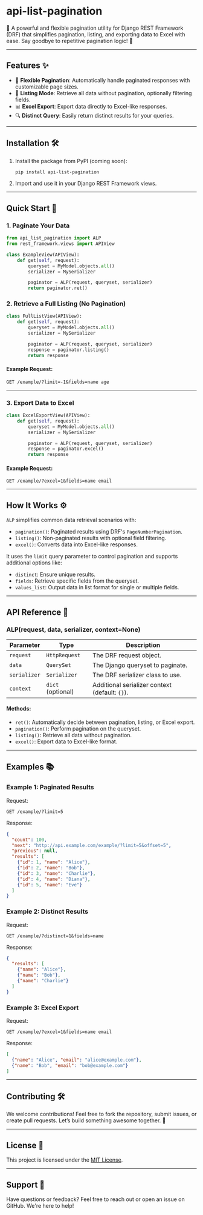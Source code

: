 # api-list-pagination

🎉 A powerful and flexible pagination utility for Django REST Framework (DRF) that simplifies pagination, listing, and exporting data to Excel with ease. Say goodbye to repetitive pagination logic! 🚀

---

## Features ✨

- 🧙 **Flexible Pagination**: Automatically handle paginated responses with customizable page sizes.
- 📜 **Listing Mode**: Retrieve all data without pagination, optionally filtering fields.
- 📊 **Excel Export**: Export data directly to Excel-like responses.
- 🔍 **Distinct Query**: Easily return distinct results for your queries.

---

## Installation 🛠️

1. Install the package from PyPI (coming soon):
   ```bash
   pip install api-list-pagination
   ```

2. Import and use it in your Django REST Framework views.

---

## Quick Start 🚀

### 1. Paginate Your Data

```python
from api_list_pagination import ALP
from rest_framework.views import APIView

class ExampleView(APIView):
    def get(self, request):
        queryset = MyModel.objects.all()
        serializer = MySerializer

        paginator = ALP(request, queryset, serializer)
        return paginator.ret()
```

### 2. Retrieve a Full Listing (No Pagination)

```python
class FullListView(APIView):
    def get(self, request):
        queryset = MyModel.objects.all()
        serializer = MySerializer

        paginator = ALP(request, queryset, serializer)
        response = paginator.listing()
        return response
```

#### Example Request:
```http
GET /example/?limit=-1&fields=name age
```

---

### 3. Export Data to Excel

```python
class ExcelExportView(APIView):
    def get(self, request):
        queryset = MyModel.objects.all()
        serializer = MySerializer

        paginator = ALP(request, queryset, serializer)
        response = paginator.excel()
        return response
```

#### Example Request:
```http
GET /example/?excel=1&fields=name email
```

---

## How It Works ⚙️

`ALP` simplifies common data retrieval scenarios with:
- `pagination()`: Paginated results using DRF's `PageNumberPagination`.
- `listing()`: Non-paginated results with optional field filtering.
- `excel()`: Converts data into Excel-like responses.

It uses the `limit` query parameter to control pagination and supports additional options like:
- `distinct`: Ensure unique results.
- `fields`: Retrieve specific fields from the queryset.
- `values_list`: Output data in list format for single or multiple fields.

---

## API Reference 📖

### ALP(request, data, serializer, context=None)

| Parameter     | Type               | Description                               |
|---------------|--------------------|-------------------------------------------|
| `request`     | `HttpRequest`      | The DRF request object.                   |
| `data`        | `QuerySet`         | The Django queryset to paginate.          |
| `serializer`  | `Serializer`       | The DRF serializer class to use.          |
| `context`     | `dict` (optional)  | Additional serializer context (default: `{}`). |

#### Methods:
- `ret()`: Automatically decide between pagination, listing, or Excel export.
- `pagination()`: Perform pagination on the queryset.
- `listing()`: Retrieve all data without pagination.
- `excel()`: Export data to Excel-like format.

---

## Examples 📚

### Example 1: Paginated Results
Request:
```http
GET /example/?limit=5
```
Response:
```json
{
  "count": 100,
  "next": "http://api.example.com/example/?limit=5&offset=5",
  "previous": null,
  "results": [
    {"id": 1, "name": "Alice"},
    {"id": 2, "name": "Bob"},
    {"id": 3, "name": "Charlie"},
    {"id": 4, "name": "Diana"},
    {"id": 5, "name": "Eve"}
  ]
}
```

### Example 2: Distinct Results
Request:
```http
GET /example/?distinct=1&fields=name
```
Response:
```json
{
  "results": [
    {"name": "Alice"},
    {"name": "Bob"},
    {"name": "Charlie"}
  ]
}
```

### Example 3: Excel Export
Request:
```http
GET /example/?excel=1&fields=name email
```
Response:
```json
[
  {"name": "Alice", "email": "alice@example.com"},
  {"name": "Bob", "email": "bob@example.com"}
]
```

---

## Contributing 🛠️

We welcome contributions! Feel free to fork the repository, submit issues, or create pull requests. Let’s build something awesome together. 💪

---

## License 📄

This project is licensed under the [MIT License](LICENSE).

---

## Support 💬

Have questions or feedback? Feel free to reach out or open an issue on GitHub. We're here to help!

